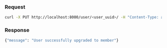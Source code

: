 ### Request

```bash
curl -X PUT http://localhost:8000/user/<user_uuid>/ -H "Content-Type: application/json"
```

### Response

```bash
{"message": "User successfully upgraded to member"}
```